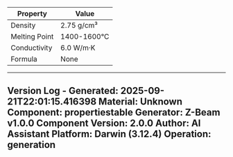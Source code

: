 | Property | Value |
|----------|-------|
| Density | 2.75 g/cm³ |
| Melting Point | 1400-1600°C |
| Conductivity | 6.0 W/m·K |
| Formula | None |


---
Version Log - Generated: 2025-09-21T22:01:15.416398
Material: Unknown
Component: propertiestable
Generator: Z-Beam v1.0.0
Component Version: 2.0.0
Author: AI Assistant
Platform: Darwin (3.12.4)
Operation: generation
---